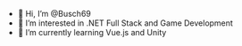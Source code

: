 - 👋 Hi, I’m @Busch69
- 👀 I’m interested in .NET Full Stack and Game Development
- 🌱 I’m currently learning Vue.js and Unity

<!---
Busch69/Busch69 is a ✨ special ✨ repository because its `README.md` (this file) appears on your GitHub profile.
You can click the Preview link to take a look at your changes.
--->
